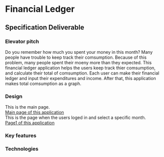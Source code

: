 # Financial Ledger

## Specification Deliverable

### Elevator pitch

Do you remember how much you spent your money in this month? Many people have trouble to keep track their comsumption. Because of this problem, many people spent their moeny more than they expected. This financial ledger application helps the users keep track thier comsumption, and calculate their total of comsumption. Each user can make their financial ledger and input their expenditures and income. After that, this application makes total comsumption as a graph.

### Design
This is the main page.
<br>
[Main page of this application](\start\main.png)
<br>
This is the page when the users loged in and select a specific month.
<br>
[Page1 of this application](\start\page1.png)

### Key features

### Technologies


